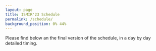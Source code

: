 ```yaml
---
layout: page
title: ISMIR'23 Schedule
permalink: /schedule/
background_position: 0% 44%
---
```

Please find below an the final version of the schedule, in a day by day detailed timing.

<object
type="application/pdf"
data="/assets/img/medium_detailed_schedule.pdf"
width = "600"
height="700">




